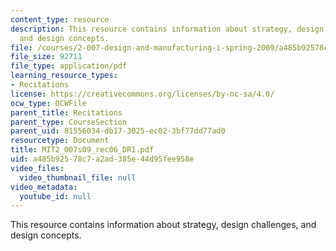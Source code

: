 ```yaml
---
content_type: resource
description: This resource contains information about strategy, design challenges,
  and design concepts.
file: /courses/2-007-design-and-manufacturing-i-spring-2009/a485b92578c7a2ad385e44d95fee958e_MIT2_007s09_rec06_DR1.pdf
file_size: 92711
file_type: application/pdf
learning_resource_types:
- Recitations
license: https://creativecommons.org/licenses/by-nc-sa/4.0/
ocw_type: OCWFile
parent_title: Recitations
parent_type: CourseSection
parent_uid: 81556034-db17-3025-ec02-3bf77dd77ad0
resourcetype: Document
title: MIT2_007s09_rec06_DR1.pdf
uid: a485b925-78c7-a2ad-385e-44d95fee958e
video_files:
  video_thumbnail_file: null
video_metadata:
  youtube_id: null
---
```

This resource contains information about strategy, design challenges, and design concepts.
